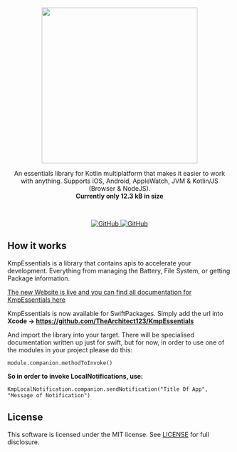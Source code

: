 <br/>
<p align="center">
    <a href="https://github.com/TheArchitect123/TitanSocket"><img src="./kotlin.jpg" align="center" width=350/></a>
</p>

<p align="center">
An essentials library for Kotlin multiplatform that makes it easier to work with anything. Supports iOS, Android, AppleWatch, JVM & Kotlin/JS (Browser & NodeJS).
    <br/>
<strong>Currently only 12.3 kB in size</strong>

</p>
<br/>

<p align="center">
   <a href="https://central.sonatype.com/artifact/io.github.thearchitect123/kmpEssentials">
    <img alt="GitHub" src="https://img.shields.io/maven-central/v/io.github.thearchitect123/kmpEssentials">
  </a>

  <a href="https://github.com/TheArchitect123/kmpEssentials">
    <img alt="GitHub" src="https://img.shields.io/badge/_Android,_AppleWatch,_JVM,_JS,_JS_Node,_iOS-white.svg">
  </a>
</p

<br/>

## How it works

KmpEssentials is a library that contains apis to accelerate your development. Everything from managing the Battery, File System, or getting Package information. 

[The new Website is live and you can find all documentation for KmpEssentials here](https://thearchitect123.github.io/ArtifactsDocProduction/develop/kotlin/multiplatform/kmpessentials/)

KmpEssentials is now available for SwiftPackages.
Simply add the url into **Xcode -> https://github.com/TheArchitect123/KmpEssentials**

And import the library into your target. There will be specialised documentation written up just for swift, but for now, in order to use one of the modules in your project please do this:

```module.companion.methodToInvoke()```

**So in order to invoke LocalNotifications, use:**

```KmpLocalNotification.companion.sendNotification("Title Of App", "Message of Notification")```
## License

This software is licensed under the MIT license. See [LICENSE](./LICENSE) for full disclosure.
